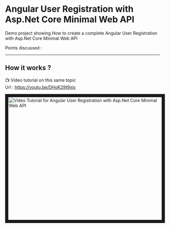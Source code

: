 # Angular User Registration with Asp.Net Core Minimal Web API
Demo project showing How to create a complete Angular User Registration with Asp.Net Core Minimal Web API

Points discussed :
_____________________


 ## How it works ?
 
 
 :tv: Video tutorial on this same topic  
 Url : https://youtu.be/DHoK29t9xjs
 
 <a href="http://www.youtube.com/watch?feature=player_embedded&v=DHoK29t9xjs
" target="_blank"><img src="http://img.youtube.com/vi/DHoK29t9xjs/0.jpg" 
alt="Video Tutorial for Angular User Registration with Asp.Net Core Minimal Web API" width="500" height="400" border="10" /></a>
